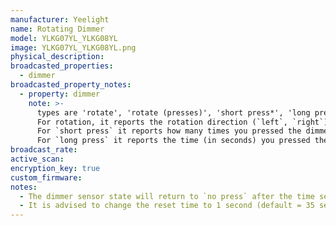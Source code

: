 ```yaml
---
manufacturer: Yeelight
name: Rotating Dimmer
model: YLKG07YL_YLKG08YL
image: YLKG07YL_YLKG08YL.png
physical_description:
broadcasted_properties:
  - dimmer
broadcasted_property_notes:
  - property: dimmer
    note: >-
      types are 'rotate', 'rotate (presses)', 'short press*', 'long press'.
      For rotation, it reports the rotation direction (`left`, `right`) and how far you rotate (number of `steps`).
      For `short press` it reports how many times you pressed the dimmer.
      For `long press` it reports the time (in seconds) you pressed the dimmer.
broadcast_rate:
active_scan:
encryption_key: true
custom_firmware:
notes:
  - The dimmer sensor state will return to `no press` after the time set with the [reset_timer](configuration_params#reset_timer) option
  - It is advised to change the reset time to 1 second (default = 35 seconds).
---
```

